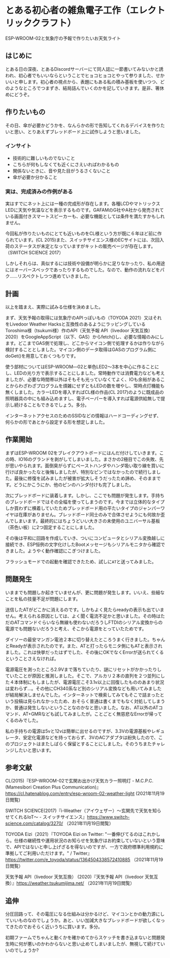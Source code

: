 # とある初心者の雑魚電子工作（エレクトリッククラフト）

ESP-WROOM-02と気象庁の予報で作りたいお天気ライト

## はじめに

とある日の深夜、とあるDiscordサーバーにて同人誌に一節書いてみないかと誘われ、初心者でもいいならということでヒョコヒョコとやって参りました、せかいいと申します。初心者の視点から、表題にもある私の積み基板を使いつつ、どのようなところでつまずき、結局詰んでいくのかを記していきます。是非、箸休めにどうぞ。

## 作りたいもの
その日、傘が必要かどうかを、なんらかの形で告知してくれるデバイスを作りたいと思い、とりあえずブレッドボード上に試作しようと思いました。

### インサイト

- 技術的に難しいものでないこと
- こちらが何もしなくても近くにさえいればわかるもの
- 関係ないときに、音や見た目がうるさくないこと
- 傘が必要か分かること

### 実は、完成済みの作例がある

実はすでにネット上には一種の完成形が存在します。各種LCDやマトリックスLEDに天気や気温などを表示するものです。GAFAMのG社やA社から発売されている画面付きスマートスピーカーも、必要な機能としては条件を満たすかもしれません。

今回私が作りたいものにとても近いものをCL様という方が既に６年ほど前に作られています。(CL 2015)また、スイッチサイエンス様のECサイトには、次回入荷のステータスが未定となっていますがキットの販売ページが存在します。（SWITCH SCIENCE 2017）

しかしそれらは、真似するには技術や設備が明らかに足りなかったり、私の用途にはオーバースペックであったりするものでした。なので、動作の流れなどをパク……リスペクトしつつ進めていきました。

## 計画
以上を踏まえ、実際に試みる仕様を決めました。

まず、天気予報の取得には気象庁のAPIっぽいもの（TOYODA 2021）又はそれをLivedoor Weather Hacksと互換性のあるようにラッピングしているToroshima様（tsukumi様）作のAPI（天気予報 API（livedoor 天気互換） 2020）をGoogleAppScript（以下、GAS）からfetch()し、必要な情報のみにします。どこまでGAS側で処理し、どこからマイコン側で処理するかは作りながら検討することとしました。マイコン側のデータ取得はGASのプログラム側にdoGet()を用意しておくつもりです。

使う部材についてはESP-WROOM―02と単色LED2〜3本を中心に作ることにし、LEDの光り方で表示することにしました。常時動作では消費電力なども考えましたが、必要な時間帯以外はそもそも光っていなくてよく、IOも余裕があることからわざわざプログラムを煩雑にせずともLEDの数を増やし、常時点灯機能も無くしました。カラーLEDを導入すればCL様の作品(CL 2017)のように既成品の照明器具の中にも組み込めますし、電子ペーパーを導入すれば電源供給無しで提示し続けることもできるでしょう。多分。

インターネットアクセスのためのSSIDなどの情報はハードコーディングせず、何らかの形であとから設定する形を想定しました。

## 作業開始

まずはESP-WROOM 02をブレイクアウトボードにはんだ付けしていきます。この時、IO16のグランドを剥がしてしまいました。まさかの2極目でこの失敗、先が思いやられます。面倒臭がらずにペーストハンダやハンダ吸い取り線を買いに行けば良かったなと後悔しましたが、特別なピンではなかったので続行しました。最後に修復を試みましたが被害が拡大しそうだったため諦め、そのままです。どうにかこうにか、他のピンのハンダ付けも完了しました。

次にブレッドボードに装着します。しかし、ここでも問題が発生します。手持ちのブレッドボードではその全幅を使ってしまうのです。今までは立体的なタイプしか買わずに横着していたためブレッドボード用の平たいタイプのジャンパーワイヤは在庫がありません。ブレッドボード同士のみで合体させようにも何故か歪んでしまいます。最終的にはちょうどいい大きさの未使用のユニバーサル基板（茶色い板）に2つ固定することにしました。

その後は平和に回路を作成していき、ついにコンピュータとシリアル変換越しに接続でき、ESP恒例の文字化けしたBootメッセージもシリアルモニタから確認できました。ようやく動作確認にこぎつけました。

フラッシュモードでの起動を確認できたため、試しに`AT`と送ってみました。

## 問題発生

いままでも問題しか起きていませんが、更に問題が発生します。いいえ、些細なことを私の技量不足が問題にします。

送信したATがどこかに消えるのです。しかもよく見たらreadyの表示も出ていません。考えられる原因としては、よく聞く電流不足かと思いました。その時はただのATコマンドぐらいなら無線も使わないだろうしFTDIのシリアル変換からの電源でも問題ないだろうと考え、そこから電源をとっていたためです。

ダイソーの最安マンガン電池２本に切り替えたところうまく行きました。ちゃんとReadyが表示されたのです。また、ATと打ったらモニタ側にもATと表示されました。これは快挙だったはずでした、その後にOKでなくErrorが送られてくるということさえなければ。

電源電圧を測ったところ2.9Vまで落ちていたり、謎にリセットがかかったりしていたことが原因と推測しました。そこで、アルカリ２本の直列を２つ並列にした４本体制にもしましたが、電源電圧こそ3.1v以上に回復したもののあまり状況は変わらず…。その他にCH340系など別のシリアル変換なども用いてみましたが結局解決しませんでした。インターネットで検索してみてもそこで詰まったという投稿は見られなかったため、おそらく普通は書くまでもなく対処してしまうか、普通は発生しないということなのかなと思いました。なお、AT以外のATコマンド、AT+GMRなども試してみましたが。ことごとく無慈悲なErrorが帰ってくるのみでした。

私の手持ちの電源は5vと12vは簡単に出せるのですが、3.3Vの電源基板やレギュレータ、安定化電源などを持っておらず、3VのACアダプタは紛失したので、このプロジェクトはまたしばらく保留とすることにしました。そのうちまたチャレンジしたいと思います。

## 参考文献

CL(2015)『ESP-WROOM-02で玄関お出かけ天気カラー照明灯 - M.C.P.C. (Mamesibori Creation Plus Communication)』https://cl.hatenablog.com/entry/esp-wroom-02-weather-light (2021年11月19日閲覧)

SWITCH SCIENCE(2017)『i-Weather（アイウェザー）～玄関先で天気を知らせてくれるIoT～ - スイッチサイエンス』https://www.switch-science.com/catalog/3270/ （2021年11月19日閲覧）

TOYODA Eizi（2021）『TOYODA Eizi on Twitter: "一番伸びてるのはこれかしら。仕様の継続性や運用状況のお知らせを気象庁はお約束していないという意味で、APIではないと申し上げざるを得ないのですが、一方で政府標準利用規約に準拠してご利用いただけます。" / Twitter』https://twitter.com/e_toyoda/status/1364504338572410885 （2021年11月19日閲覧）

天気予報 API（livedoor 天気互換） (2020)『天気予報 API（livedoor 天気互換）』https://weather.tsukumijima.net/ （2021年11月19日閲覧） 

## 追伸

分圧回路って、その電圧になる仕組みは分かるけど、マイコンとかの動力源にしていいものなのでしょうか。あと、いい加減大きなブレッドボードが欲しくなってきたのでおそらく近いうちに買います。多分。

初期ファームでちゃんと動くかを確かめてからスケッチを書き込まないと問題発生時に何が悪いのかわからないと思い止めてしまいましたが、無視して続けていいのでしょうか?